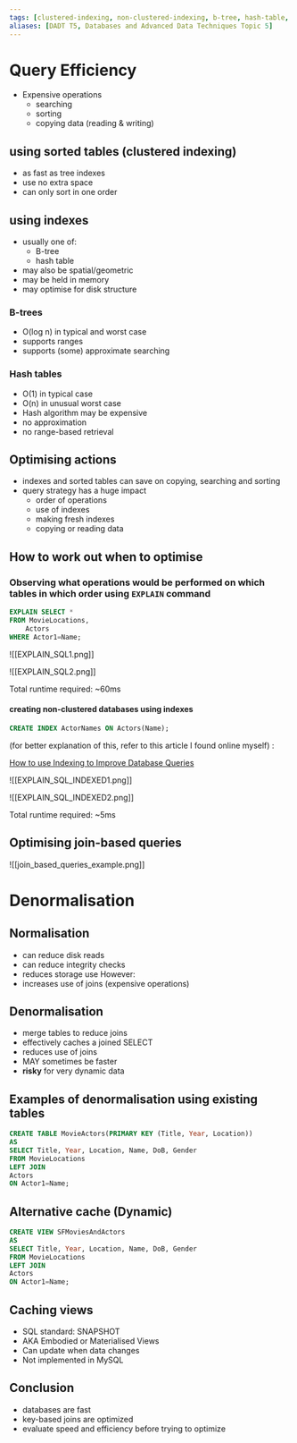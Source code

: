 ```yaml
---
tags: [clustered-indexing, non-clustered-indexing, b-tree, hash-table, normalisation, denormalisation]
aliases: [DADT T5, Databases and Advanced Data Techniques Topic 5]
---
```


# Query Efficiency

- Expensive operations
	- searching
	- sorting
	- copying data (reading & writing)

## using sorted tables (clustered indexing)

- as fast as tree indexes
- use no extra space
- can only sort in one order

## using indexes

- usually one of: 
	- B-tree
	- hash table
- may also be spatial/geometric
- may be held in memory
- may optimise for disk structure

### B-trees

- O(log n) in typical and worst case
- supports ranges
- supports (some) approximate searching

### Hash tables

- O(1) in typical case
- O(n) in unusual worst case
- Hash algorithm may be expensive
- no approximation
- no range-based retrieval

## Optimising actions

- indexes and sorted tables can save on copying, searching and sorting
- query strategy has a huge impact
	- order of operations
	- use of indexes
	- making fresh indexes
	- copying or reading data

## How to work out when to optimise

### Observing what operations would be performed on which tables in which order using <code>EXPLAIN</code> command 

``` SQL
EXPLAIN SELECT *
FROM MovieLocations, 
	Actors
WHERE Actor1=Name;
```

![[EXPLAIN_SQL1.png]]

![[EXPLAIN_SQL2.png]]

Total runtime required: ~60ms

#### creating non-clustered databases using indexes

``` SQL
CREATE INDEX ActorNames ON Actors(Name);
```

(for better explanation of this, refer to this article I found online myself) :

[How to use Indexing to Improve Database Queries](https://dataschool.com/sql-optimization/how-indexing-works/#:~:text=Indexing%20makes%20columns%20faster%20to,row%20until%20it%20finds%20it.)

![[EXPLAIN_SQL_INDEXED1.png]]

![[EXPLAIN_SQL_INDEXED2.png]]

Total runtime required: ~5ms

## Optimising join-based queries

![[join_based_queries_example.png]]

# Denormalisation

## Normalisation

- can reduce disk reads
- can reduce integrity checks
- reduces storage use
However:
- increases use of joins (expensive operations)

## Denormalisation

- merge tables to reduce joins
- effectively caches a joined SELECT
- reduces use of joins
- MAY sometimes be faster
- <b>risky</b> for very dynamic data

## Examples of denormalisation using existing tables

``` SQL
CREATE TABLE MovieActors(PRIMARY KEY (Title, Year, Location))
AS
SELECT Title, Year, Location, Name, DoB, Gender 
FROM MovieLocations
LEFT JOIN
Actors
ON Actor1=Name;
```

## Alternative cache (Dynamic)

``` SQL
CREATE VIEW SFMoviesAndActors
AS
SELECT Title, Year, Location, Name, DoB, Gender
FROM MovieLocations
LEFT JOIN
Actors
ON Actor1=Name;
```

## Caching views 

- SQL standard: SNAPSHOT
- AKA Embodied or Materialised Views
- Can update when data changes
- Not implemented in MySQL

## Conclusion

- databases are fast
- key-based joins are optimized
- evaluate speed and efficiency before trying to optimize